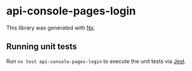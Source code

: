 # api-console-pages-login

This library was generated with [Nx](https://nx.dev).

## Running unit tests

Run `nx test api-console-pages-login` to execute the unit tests via [Jest](https://jestjs.io).
